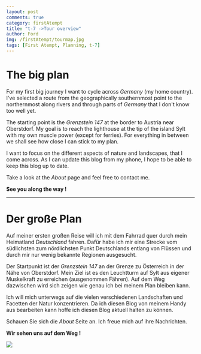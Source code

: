 ```yaml
---
layout: post
comments: true
category: firstAtempt
title: "t-7 ->Tour overview"
author: Ford
img: /firstAtempt/tourmap.jpg
tags: [First Atempt, Planning, t-7]
---
```

# The big plan

For my first big journey I want to cycle across *Germany* (my home country).
I've selected a route from the geographically southernmost point to the northernmost along rivers
and through parts of *Germany* that I don't know too well yet.

The starting point is the *Grenzstein 147* at the border to Austria near Oberstdorf.
My goal is to reach the lighthouse at the tip of the island Sylt with my own muscle power (except for ferries).
For everything in between we shall see how close I can stick to my plan.

I want to focus on the different aspects of nature and landscapes, that I come across.
As I can update this blog from my phone, I hope to be able to keep this blog up to date.

Take a look at the *About* page and feel free to contact me.

**See you along the way  !**

---
# Der große Plan

Auf meiner ersten großen Reise will ich mit dem Fahrrad quer durch mein Heimatland *Deutschland* fahren.
Dafür habe ich mir eine Strecke vom südlichsten zum nördlichsten Punkt Deutschlands entlang von Flüssen
und durch mir nur wenig bekannte Regionen ausgesucht.

Der Startpunkt ist der *Grenzstein 147* an der Grenze zu Österreich in der Nähe von Oberstdorf.
Mein Ziel ist es den Leuchtturm auf Sylt aus eigener Muskelkraft zu  erreichen (ausgenommen Fähren).
Auf dem Weg dazwischen wird sich zeigen wie genau ich bei meinem Plan bleiben kann.

Ich will mich unterwegs auf die vielen verschiedenen Landschaften und Facetten der Natur konzentrieren.
Da ich diesen Blog von meinem Handy aus bearbeiten kann hoffe ich diesen Blog aktuell halten zu können.

Schauen Sie sich die *About* Seite an. Ich freue mich auf ihre Nachrichten.

**Wir sehen uns auf dem Weg !**

<img src="{{ site.baseurl}}/assets/img/firstAtempt/tourmap.jpg" class="u-full-width" />







